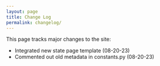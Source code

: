```yaml
---
layout: page
title: Change Log
permalink: changelog/
---
```


This page tracks major changes to the site:

- Integrated new state page template (08-20-23)
- Commented out old metadata in constants.py (08-20-23)